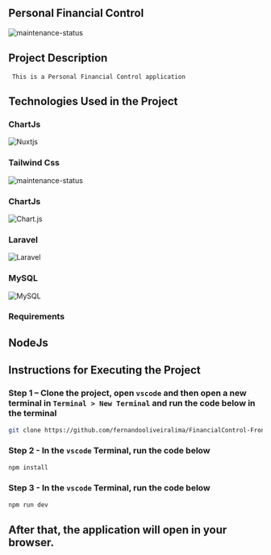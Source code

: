 ## Personal Financial Control


![maintenance-status](https://img.shields.io/badge/maintenance-actively--developed-brightgreen.svg)

## Project Description
     This is a Personal Financial Control application 
     

## Technologies Used in the Project
     
### ChartJs
![Nuxtjs](https://img.shields.io/badge/Nuxt-002E3B?style=for-the-badge&logo=nuxtdotjs&logoColor=#00DC82)

### Tailwind Css
![maintenance-status](https://img.shields.io/badge/Tailwind_CSS-38B2AC?style=for-the-badge&logo=tailwind-css&logoColor=white)


### ChartJs
![Chart.js](https://img.shields.io/badge/chart.js-F5788D.svg?style=for-the-badge&logo=chart.js&logoColor=white)

### Laravel
![Laravel](https://img.shields.io/badge/laravel-%23FF2D20.svg?style=for-the-badge&logo=laravel&logoColor=white)

### MySQL
![MySQL](https://img.shields.io/badge/mysql-4479A1.svg?style=for-the-badge&logo=mysql&logoColor=white)

### Requirements
## NodeJs

## Instructions for Executing the Project

### Step 1 – Clone the project, open `vscode` and then open a new terminal in `Terminal > New Terminal` and run the code below in the terminal
```bash
git clone https://github.com/fernandooliveiralima/FinancialControl-FrontEnd-NuxtJs.git 
```
### Step 2 - In the `vscode` Terminal, run the code below
```bash
npm install 
```
### Step 3 - In the `vscode` Terminal, run the code below
```bash
npm run dev 
```

## After that, the application will open in your browser.